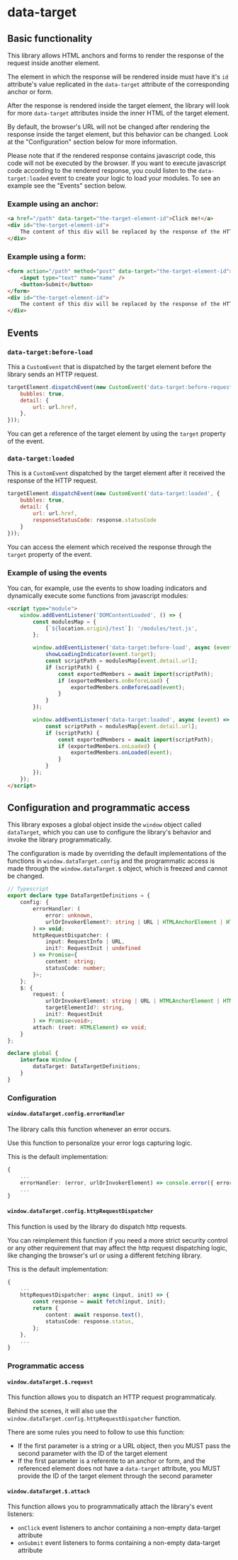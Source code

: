 # data-target

## Basic functionality

This library allows HTML anchors and forms to render the response of the request inside another element.

The element in which the response will be rendered inside must have it's `id` attribute's value replicated in the `data-target` attribute of the corresponding anchor or form.

After the response is rendered inside the target element, the library will look for more `data-target` attributes inside the inner HTML of the target element.

By default, the browser's URL will not be changed after rendering the response inside the target element, but this behavior can be changed. Look at the "Configuration" section below for more information.

Please note that if the rendered response contains javascript code, this code will not be executed by the browser. If you want to execute javascript code according to the rendered response, you could listen to the `data-target:loaded` event to create your logic to load your modules. To see an example see the "Events" section below.

### Example using an anchor:

``` HTML
<a href="/path" data-target="the-target-element-id">Click me!</a>
<div id="the-target-element-id">
    The content of this div will be replaced by the response of the HTTP request
</div>
```

### Example using a form:

``` HTML
<form action="/path" method="post" data-target="the-target-element-id">
    <input type="text" name="name" />
    <button>Submit</button>
</form>
<div id="the-target-element-id">
    The content of this div will be replaced by the response of the HTTP request
</div>
```

## Events

### `data-target:before-load`

This a `CustomEvent` that is dispatched by the target element before the library sends an HTTP request.

``` javascript
targetElement.dispatchEvent(new CustomEvent('data-target:before-request', {
    bubbles: true,
    detail: {
        url: url.href,
    },
}));
```

You can get a reference of the target element by using the `target` property of the event.

### `data-target:loaded`

This is a `CustomEvent` dispatched by the target element after it received the response of the HTTP request.

``` javascript
targetElement.dispatchEvent(new CustomEvent('data-target:loaded', {
    bubbles: true,
    detail: {
        url: url.href,
        responseStatusCode: response.statusCode
    }
}));
```

You can access the element which received the response through the `target` property of the event.

### Example of using the events

You can, for example, use the events to show loading indicators and dynamically execute some functions from javascript modules:

``` HTML
<script type="module">
    window.addEventListener('DOMContentLoaded', () => {
        const modulesMap = {
            [`${location.origin}/test`]: '/modules/test.js',
        };

        window.addEventListener('data-target:before-load', async (event) => {
            showLoadingIndicator(event.target);
            const scriptPath = modulesMap[event.detail.url];
            if (scriptPath) {
                const exportedMembers = await import(scriptPath);
                if (exportedMembers.onBeforeLoad) {
                    exportedMembers.onBeforeLoad(event);
                }
            }
        });

        window.addEventListener('data-target:loaded', async (event) => {
            const scriptPath = modulesMap[event.detail.url];
            if (scriptPath) {
                const exportedMembers = await import(scriptPath);
                if (exportedMembers.onLoaded) {
                    exportedMembers.onLoaded(event);
                }
            }
        });
    });
</script>
```

## Configuration and programmatic access

This library exposes a global object inside the `window` object called `dataTarget`, which you can use to configure the library's behavior and invoke the library programmatically.

The configuration is made by overriding the default implementations of the functions in `window.dataTarget.config` and the programmatic access is made through the `window.dataTarget.$` object, which is freezed and cannot be changed.

``` Typescript
// Typescript
export declare type DataTargetDefinitions = {
    config: {
        errorHandler: (
            error: unknown,
            urlOrInvokerElement?: string | URL | HTMLAnchorElement | HTMLFormElement
        ) => void;
        httpRequestDispatcher: (
            input: RequestInfo | URL,
            init?: RequestInit | undefined
        ) => Promise<{
            content: string;
            statusCode: number;
        }>;
    };
    $: {
        request: (
            urlOrInvokerElement: string | URL | HTMLAnchorElement | HTMLFormElement,
            targetElementId?: string,
            init?: RequestInit
        ) => Promise<void>;
        attach: (root: HTMLElement) => void;
    }
};

declare global {
    interface Window {
        dataTarget: DataTargetDefinitions;
    }
}
```

### Configuration

#### `window.dataTarget.config.errorHandler`

The library calls this function whenever an error occurs.

Use this function to personalize your error logs capturing logic.

This is the default implementation:

``` Typescript
{
    ...
    errorHandler: (error, urlOrInvokerElement) => console.error({ error, urlOrInvokerElement }),
    ...
}
```

#### `window.dataTarget.config.httpRequestDispatcher`

This function is used by the library do dispatch http requests.

You can reimplement this function if you need a more strict security control or any other requirement that may affect the http request dispatching logic, like changing the browser's url or using a different fetching library.

This is the default implementation:

``` Typescript
{
    ...
    httpRequestDispatcher: async (input, init) => {
        const response = await fetch(input, init);
        return {
            content: await response.text(),
            statusCode: response.status,
        };
    },
    ...
}
```

### Programmatic access

#### `window.dataTarget.$.request`

This function allows you to dispatch an HTTP request programmaticaly.

Behind the scenes, it will also use the `window.dataTarget.config.httpRequestDispatcher` function.

There are some rules you need to follow to use this function:

- If the first parameter is a string or a URL object, then you MUST pass the second parameter with the ID of the target element
- If the first parameter is a referente to an anchor or form, and the referenced element does not have a `data-target` attribute, you MUST provide the ID of the target element through the second parameter

#### `window.dataTarget.$.attach`

This function allows you to programmatically attach the library's event listeners:

- `onClick` event listeners to anchor containing a non-empty data-target attribute
- `onSubmit` event listeners to forms containing a non-empty data-target attribute

